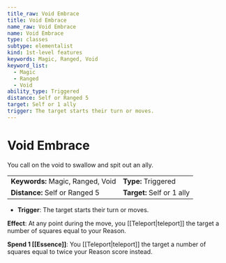 ```yaml
---
title_raw: Void Embrace
title: Void Embrace
name_raw: Void Embrace
name: Void Embrace
type: classes
subtype: elementalist
kind: 1st-level features
keywords: Magic, Ranged, Void
keyword_list:
  - Magic
  - Ranged
  - Void
ability_type: Triggered
distance: Self or Ranged 5
target: Self or 1 ally
trigger: The target starts their turn or moves.
---
```


# Void Embrace

You call on the void to swallow and spit out an ally.

|                                   |                            |
| :-------------------------------- | :------------------------- |
| **Keywords:** Magic, Ranged, Void | **Type:** Triggered        |
| **Distance:** Self or Ranged 5    | **Target:** Self or 1 ally |

- **Trigger**: The target starts their turn or moves.

**Effect**: At any point during the move, you [[Teleport|teleport]] the target a number of squares equal to your Reason.

**Spend 1 [[Essence]]**: You [[Teleport|teleport]] the target a number of squares equal to twice your Reason score instead.
